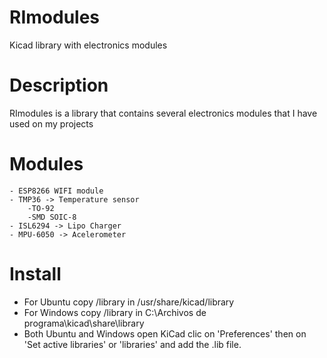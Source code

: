 # RImodules
Kicad library with electronics modules

# Description
RImodules is a library that contains several electronics modules that I have used on my projects

# Modules
	- ESP8266 WIFI module
	- TMP36	-> Temperature sensor
		-TO-92
		-SMD SOIC-8
	- ISL6294 -> Lipo Charger
	- MPU-6050 -> Acelerometer

# Install
- For Ubuntu copy /library in  /usr/share/kicad/library
- For Windows copy /library in C:\Archivos de programa\kicad\share\library
- Both Ubuntu and Windows open KiCad clic on 'Preferences' then on 'Set active libraries' or 'libraries' and add the .lib file.
